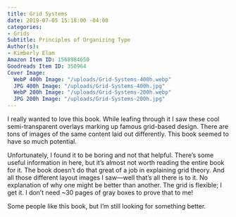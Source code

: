 ```yaml
---
title: Grid Systems
date: 2019-07-05 15:18:00 -04:00
categories:
- Grids
Subtitle: Principles of Organizing Type
Author(s):
- Kimberly Elam
Amazon Item ID: 1568984650
Goodreads Item ID: 350964
Cover Image:
  WebP 400h Image: "/uploads/Grid-Systems-400h.webp"
  JPG 400h Image: "/uploads/Grid-Systems-400h.jpg"
  WebP 200h Image: "/uploads/Grid-Systems-200h.webp"
  JPG 200h Image: "/uploads/Grid-Systems-200h.jpg"
---
```


I really wanted to love this book. While leafing through it I saw these cool semi-transparent overlays marking up famous grid-based design. There are tons of images of the same content laid out differently. This book seemed to have so much potential.

Unfortunately, I found it to be boring and not that helpful. There’s some useful information in here, but it’s almost not worth reading the entire book for it. The book doesn’t do that great of a job in explaining grid theory. And all those different layout images I saw—well that’s all there is to it. No explanation of why one might be better than another. The grid is flexible; I get it. I don’t need \~30 pages of gray boxes to prove that to me!

Some people like this book, but I’m still looking for something better.